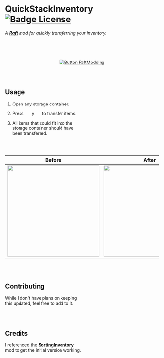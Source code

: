 
# QuickStackInventory   [![Badge License]][License]

*A **[Raft]** mod for quickly transferring your inventory.*

<br>

<br>
<br>

<div align = center>

[![Button RaftModding]][RaftModding]

</div>

<br>
<br>

## Usage

1.  Open any storage container.

2.  Press  <kbd>  y  </kbd>  to transfer items.

3.  All items that could fit into the <br>
    storage container should have <br>
    been transferred.

<br>
<br>

<div align = center>

| Before | After |
|:------:|:-----:|
| <img src = 'https://cdn.discordapp.com/attachments/777678837827371029/994646151976452096/unknown.png' width = 300 /> | <img src = 'https://cdn.discordapp.com/attachments/777678837827371029/994646243366150204/unknown.png' width = 300 />

</div>

<br>
<br>

## Contributing

While I don't have plans on keeping <br>
this updated, feel free to add to it.

<br>
<br>

## Credits

I referenced the **[SortingInventory]** <br>
mod to get the initial version working.

<br>


<!----------------------------------------------------------------------------->

[SortingInventory]: https://github.com/made-by-traxam/RaftModSortInventory
[RaftModding]: https://www.raftmodding.com/mods/quick-stack-inventory
[Raft]: https://raft-game.com/

[License]: LICENSE


<!----------------------------------[ Badges ]--------------------------------->

[Badge License]: https://img.shields.io/badge/License-AGPL3-015d93.svg?style=for-the-badge&labelColor=blue


<!---------------------------------[ Buttons ]--------------------------------->

[Button RaftModding]: https://img.shields.io/badge/RaftModding-3498db?style=for-the-badge&logoColor=white&logo=Wireshark
